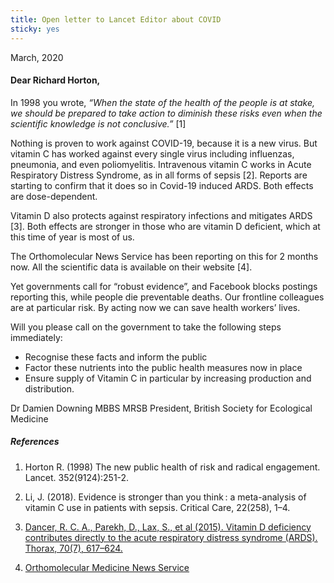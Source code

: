 ```yaml
---
title: Open letter to Lancet Editor about COVID
sticky: yes
---
```


March, 2020



#### Dear Richard Horton,

In 1998 you wrote, _“When the state of the health of the people is at stake, we should be prepared to take action to diminish these risks even when the scientific knowledge is not conclusive.”_ [1]

Nothing is proven to work against COVID-19, because it is a new virus. But vitamin C has worked against every single virus including influenzas, pneumonia, and even poliomyelitis. Intravenous vitamin C works in Acute Respiratory Distress Syndrome, as in all forms of sepsis [2]. Reports are starting to confirm that it does so in Covid-19 induced ARDS. Both effects are dose-dependent.

Vitamin D also protects against respiratory infections and mitigates ARDS [3]. Both effects are stronger in those who are vitamin D deficient, which at this time of year is most of us.

The Orthomolecular News Service has been reporting on this for 2 months now.  All the scientific data is available on their website [4].

Yet governments call for “robust evidence”, and Facebook blocks postings reporting this, while people die preventable deaths. Our frontline colleagues are at particular risk. By acting now we can save health workers’ lives.

Will you please call on the government to take the following steps immediately: 

- Recognise these facts and inform the public
- Factor these nutrients into the public health measures now in place
- Ensure supply of Vitamin C in particular by increasing production and distribution.

Dr Damien Downing MBBS  MRSB
President, British Society for Ecological Medicine


##### References

1. Horton R. (1998) The new public health of risk and radical engagement. Lancet. 352(9124):251-2.

2. Li, J. (2018). Evidence is stronger than you think : a meta-analysis of vitamin C use in patients with sepsis. Critical Care, 22(258), 1–4.

3. [Dancer, R. C. A., Parekh, D., Lax, S., et al (2015). Vitamin D deficiency contributes directly to the acute respiratory distress syndrome (ARDS). Thorax, 70(7), 617–624.](https://doi.org/10.1136/thoraxjnl-2014-206680)

4. [Orthomolecular Medicine
News Service](http://orthomolecular.org/resources/omns/index.shtml)